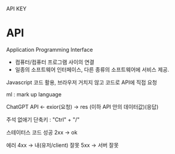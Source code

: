 API KEY


# API
Application Programming Interface
- 컴퓨터/컴퓨터 프로그램 사이의 연결
- 일종의 소프트웨어 인터페이스, 다른 종류의 소프트웨어에 서비스 제공.


Javascript 코드 활용, 브라우저 거치지 않고 코드로 API에 직접 요청

ml : mark up language

ChatGPT API <- exior(요청)
           -> res (이하 API 안의 데이터값)(응답)

주석 없애기 단축키 : "Ctrl" + "/"

스테이터스 코드
성공
2xx -> ok

에러
4xx -> 내(유저/client) 잘못
5xx -> 서버 잘못

